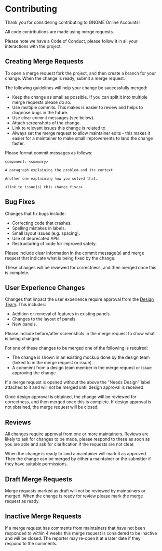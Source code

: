 # Contributing

Thank you for considering contributing to GNOME Online Accounts!

All code contributions are made using merge requests.

Please note we have a Code of Conduct, please follow it in all your interactions with the project.

## Creating Merge Requests

To open a merge request fork the project, and then create a branch for your change.
When the change is ready, submit a merge request.

The following guidelines will help your change be successfully merged:

 * Keep the change as small as possible. If you can split it into multiple merge requests please do
   so.
 * Use multiple commits. This makes is easier to review and helps to diagnose bugs in the future.
 * Use clear commit messages (see below).
 * Attach screenshots of the change.
 * Link to relevant issues this change is related to.
 * Always set the merge request to allow maintainer edits - this makes it easier
   for a maintainer to make small improvements to land the change faster.

Please format commit messages as follows:

```
component: <summary>

A paragraph explaining the problem and its context.

Another one explaining how you solved that.

<link to issue(s) this change fixes>
```

## Bug Fixes

Changes that fix bugs include:

 * Correcting code that crashes.
 * Spelling mistakes in labels.
 * Small layout issues (e.g. spacing).
 * Use of deprecated APIs.
 * Restructuring of code for improved safety.

Please include clear information in the commit message(s) and merge request that indicate what is
being fixed by the change.

These changes will be reviewed for correctness, and then merged once this is complete.

## User Experience Changes

Changes that impact the user experience require approval from the
[Design Team][design-team]. This includes:

 * Addition or removal of features in existing panels.
 * Changes to the layout of panels.
 * New panels.

Please include before/after screenshots in the merge request to show what is being changed.

For one of these changes to be merged one of the following is required:

 * The change is shown in an existing mockup done by the design team (linked to in the merge request
   or issue).
 * A comment from a design team member in the merge request or issue approving the change.

If a merge request is opened without the above the "Needs Design" label attached to it and will not
be merged until design approval is received.

Once design approval is obtained, the change will be reviewed for correctness, and then merged once
this is complete.
If design approval is not obtained, the merge request will be closed.

[design-team]: https://gitlab.gnome.org/Teams/Design

## Reviews

All changes require approval from one or more maintainers.
Reviews are likely to ask for changes to be made, please respond to these as soon as you are able
and ask for clarification if the requests are not clear.

When the change is ready to land a maintainer will mark it as approved.
Then the change can be merged by either a maintainer or the submitter if they have suitable
permissions.

## Draft Merge Requests

Merge requests marked as draft will not be reviewed by maintainers or merged.
When the change is ready for review please mark the merge request as ready.

## Inactive Merge Requests

If a merge request has comments from maintainers that have not been responded to within 4 weeks this
merge request is considered to be inactive and will be closed. The reporter may re-open it at a
later date if they respond to the comments.

